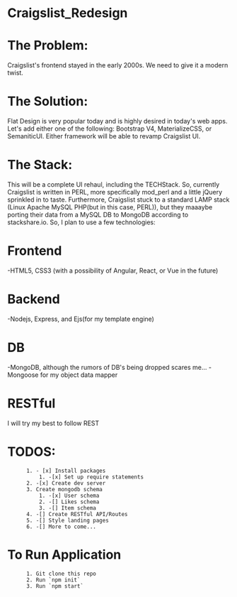 # Craigslist_Redesign

# The Problem:
Craigslist's frontend stayed in the early 2000s. We need to give it a modern twist.

# The Solution:
Flat Design is very popular today and is highly desired in today's web apps. Let's add either one of the following: Bootstrap V4, MaterializeCSS, or SemaniticUI. Either framework will be able to revamp Craigslist UI.

# The Stack:
This will be a complete UI rehaul, including the TECHStack. So, currently Craigslist is written in PERL, more specifically mod_perl and a little jQuery sprinkled in to taste. Furthermore, Craigslist stuck to a standard LAMP stack (Linux Apache MySQL PHP(but in this case, PERL)), but they maaaybe porting their data from a MySQL DB to MongoDB according to stackshare.io. So, I plan to use a few technologies:

# Frontend
-HTML5, CSS3 (with a possibility of Angular, React, or Vue in the future)

# Backend
-Nodejs, Express, and Ejs(for my template engine)

# DB
-MongoDB, although the rumors of DB's being dropped scares me...
-Mongoose for my object data mapper

# RESTful
I will try my best to follow REST

# TODOS:
          1. - [x] Install packages
              1. -[x] Set up require statements
          2. -[x] Create dev server
          3. Create mongodb schema
              1. -[x] User schema
              2. -[] Likes schema
              3. -[] Item schema
          4. -[] Create RESTful API/Routes
          5. -[] Style landing pages
          6. -[] More to come...

# To Run Application
          1. Git clone this repo
          2. Run `npm init`
          3. Run `npm start`
